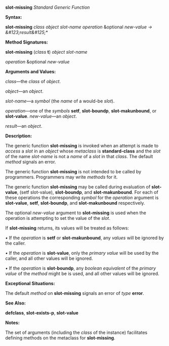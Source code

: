 **slot-missing** *Standard Generic Function* 



**Syntax:** 



**slot-missing** *class object slot-name operation* &optional *new-value → \&#123;result\&#125;*\* 



**Method Signatures:** 



**slot-missing** (*class* **t**) *object slot-name* 



*operation* &optional *new-value* 



**Arguments and Values:** 



*class*—the *class* of *object*. 



*object*—an *object*. 



*slot-name*—a *symbol* (the *name* of a would-be *slot*). 



*operation*—one of the *symbols* **setf**, **slot-boundp**, **slot-makunbound**, or **slot-value**. *new-value*—an *object*. 



*result*—an *object*. 



**Description:** 



The generic function **slot-missing** is invoked when an attempt is made to *access* a *slot* in an *object* whose *metaclass* is **standard-class** and the *slot* of the name *slot-name* is not a *name* of a *slot* in that *class*. The default *method* signals an error. 



The generic function **slot-missing** is not intended to be called by programmers. Programmers may write *methods* for it. 



The generic function **slot-missing** may be called during evaluation of **slot-value**, (setf slot-value), **slot-boundp**, and **slot-makunbound**. For each of these operations the corresponding *symbol* for the *operation* argument is **slot-value**, **setf**, **slot-boundp**, and **slot-makunbound** respectively. 



The optional *new-value* argument to **slot-missing** is used when the operation is attempting to set the value of the *slot*. 



If **slot-missing** returns, its values will be treated as follows: 



*•* If the *operation* is **setf** or **slot-makunbound**, any *values* will be ignored by the caller. 



*•* If the *operation* is **slot-value**, only the *primary value* will be used by the caller, and all other values will be ignored. 



*•* If the *operation* is **slot-boundp**, any *boolean equivalent* of the *primary value* of the *method* might be is used, and all other values will be ignored. 







 



 



**Exceptional Situations:** 



The default *method* on **slot-missing** signals an error of *type* **error**. 



**See Also:** 



**defclass**, **slot-exists-p**, **slot-value** 



**Notes:** 



The set of arguments (including the *class* of the instance) facilitates defining methods on the metaclass for **slot-missing**. 



